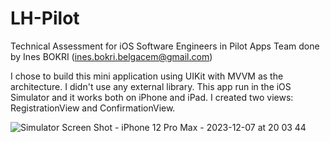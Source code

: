 # LH-Pilot
Technical Assessment for iOS Software Engineers in Pilot Apps Team done by Ines BOKRI (ines.bokri.belgacem@gmail.com)

I chose to build this mini application using UIKit with MVVM as the architecture.
I didn't use any external library.
This app run in the iOS Simulator and it works both on iPhone and iPad.
I created two views: RegistrationView and ConfirmationView.

![Simulator Screen Shot - iPhone 12 Pro Max - 2023-12-07 at 20 03 44](https://github.com/InesBokri/LH-Pilot/assets/28629975/6559e3ab-89a2-46d1-aa1d-bafc36feded9)
